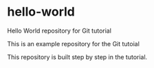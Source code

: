 # hello-world

Hello World repository for Git tutorial

This is an example repository for the Git tutoial

This repository is built step by step in the tutorial.
